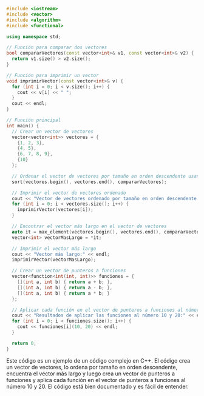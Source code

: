 ```c++
#include <iostream>
#include <vector>
#include <algorithm>
#include <functional>

using namespace std;

// Función para comparar dos vectores
bool compararVectores(const vector<int>& v1, const vector<int>& v2) {
  return v1.size() > v2.size();
}

// Función para imprimir un vector
void imprimirVector(const vector<int>& v) {
  for (int i = 0; i < v.size(); i++) {
    cout << v[i] << " ";
  }
  cout << endl;
}

// Función principal
int main() {
  // Crear un vector de vectores
  vector<vector<int>> vectores = {
    {1, 2, 3},
    {4, 5},
    {6, 7, 8, 9},
    {10}
  };

  // Ordenar el vector de vectores por tamaño en orden descendente usando la función compararVectores
  sort(vectores.begin(), vectores.end(), compararVectores);

  // Imprimir el vector de vectores ordenado
  cout << "Vector de vectores ordenado por tamaño en orden descendente:" << endl;
  for (int i = 0; i < vectores.size(); i++) {
    imprimirVector(vectores[i]);
  }

  // Encontrar el vector más largo en el vector de vectores
  auto it = max_element(vectores.begin(), vectores.end(), compararVectores);
  vector<int> vectorMasLargo = *it;

  // Imprimir el vector más largo
  cout << "Vector más largo:" << endl;
  imprimirVector(vectorMasLargo);

  // Crear un vector de punteros a funciones
  vector<function<int(int, int)>> funciones = {
    [](int a, int b) { return a + b; },
    [](int a, int b) { return a - b; },
    [](int a, int b) { return a * b; }
  };

  // Aplicar cada función en el vector de punteros a funciones al número 10 y 20
  cout << "Resultados de aplicar las funciones al número 10 y 20:" << endl;
  for (int i = 0; i < funciones.size(); i++) {
    cout << funciones[i](10, 20) << endl;
  }

  return 0;
}
```

Este código es un ejemplo de un código complejo en C++. El código crea un vector de vectores, lo ordena por tamaño en orden descendente, encuentra el vector más largo y luego crea un vector de punteros a funciones y aplica cada función en el vector de punteros a funciones al número 10 y 20. El código está bien documentado y es fácil de entender.